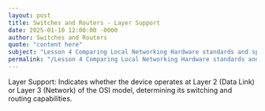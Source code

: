 ```yaml
---
layout: post
title: Switches and Routers - Layer Support
date: 2025-01-10 12:00:00 -0000
author: Switches and Routers
quote: "content here"
subject: "Lesson 4 Comparing Local Networking Hardware standards and specifications"
permalink: "/Lesson 4 Comparing Local Networking Hardware standards and specifications/Switches and Routers/Switches and Routers - Layer Support"
---
```


Layer Support: Indicates whether the device operates at Layer 2 (Data Link) or Layer 3 (Network) of the OSI model, determining its switching and routing capabilities.
